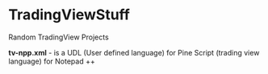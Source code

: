 # TradingViewStuff
Random TradingView Projects

**tv-npp.xml** - is a UDL (User defined language) for Pine Script (trading view language) for Notepad ++
